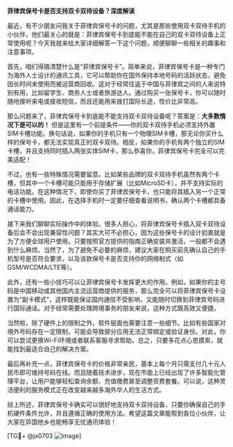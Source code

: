 **菲律宾保号卡是否支持双卡双待设备？深度解读**

最近，有不少朋友问我关于菲律宾保号卡的问题，尤其是那些使用双卡双待手机的小伙伴，他们最关心的就是：菲律宾保号卡到底能不能在自己的双卡双待设备上正常使用呢？今天我就来给大家详细解答一下这个问题，顺便聊聊一些相关的趣事和注意事项。

首先，咱们得搞清楚什么是“菲律宾保号卡”。简单来说，菲律宾保号卡是一种专门为海外人士设计的通讯工具，它可以帮助你在国外保持本地号码的活跃状态，避免因长时间未使用而被运营商回收。这对于经常往返于中国与菲律宾之间的人来说特别有用，比如留学生、商务人士或者旅游达人。通过购买一张保号卡，你可以随时随地接听来电或接收短信，而且还能用来拨打国际长途，性价比非常高。

那么问题来了，菲律宾保号卡到底能不能支持双卡双待设备呢？答案是：**大多数情况下是可以的！** 但是这里有一个前提条件——你的双卡双待手机必须支持外置SIM卡槽功能。换句话说，如果你的手机只有一个物理SIM卡槽，那无论你买什么样的保号卡，都无法实现真正的双卡双待。相反，如果你的手机有两个独立的SIM卡槽，并且支持同时插入两张实体SIM卡，那么恭喜你，菲律宾保号卡完全可以完美适配！

不过，也有一些特殊情况需要留意。比如某些品牌的双卡双待手机虽然有两个卡槽，但其中一个卡槽可能只能用于存储扩展（比如MicroSD卡），并不支持实际的电话功能。在这种情况下，即使你买了菲律宾保号卡，也只能将其插入另一个正常的卡槽中使用。因此，在选择手机时一定要仔细查看说明书，确认两个卡槽都具备通话能力。

接下来我们聊聊实际操作中的体验。很多人担心，将菲律宾保号卡插入双卡双待设备后会不会出现兼容性问题？其实大可不必担心，因为这些保号卡的设计初衷就是为了方便全球用户使用。只要按照官方提供的指南正确安装并激活，一般都不会遇到什么麻烦。当然了，为了避免不必要的麻烦，建议大家在购买前先确认自己的手机型号是否符合要求，以及该款保号卡是否支持你的网络制式（如GSM/WCDMA/LTE等）。

此外，还有一些小技巧可以让菲律宾保号卡发挥更大的作用。例如，如果你的主号码是中国移动或其他国内主流运营商提供的服务，那么完全可以将菲律宾保号卡设置为“副卡模式”，这样既能保证国内通信不受影响，又能随时切换到菲律宾号码进行国际通话。对于经常需要处理跨境事务的朋友来说，这种方式既高效又便捷。

当然啦，除了硬件上的限制之外，软件层面也需要注意一些细节。比如有些国家对境外号码存在一定限制，可能会导致部分应用无法正常绑定或验证身份。对此，你可以尝试更换Wi-Fi环境或者联系客服寻求帮助。总之，只要多花点心思摸索，就能找到最适合自己的解决方案。

最后再补充一点，菲律宾保号卡的价格非常亲民，基本上每个月只需支付几十元人民币即可维持号码在线。而且随着技术进步，现在市面上已经出现了许多智能化管理平台，让用户能够轻松查询余额、充值缴费甚至调整资费套餐。可以说，这种灵活便利的服务模式正在改变越来越多海外华人的生活方式。

综上所述，菲律宾保号卡确实可以很好地支持双卡双待设备，只要你确保自己的手机硬件条件允许，并且遵循正确的使用方法。希望这篇文章能帮到各位小伙伴，让大家在异国他乡也能畅享无忧通讯体验！

[TG💪+ @jx0703 ![Image](https://github.com/user-attachments/assets/dbca1d08-cadb-493c-b0ec-ad6f7a83f270)]